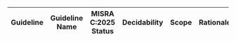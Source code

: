 | Guideline | Guideline Name | MISRA C:2025 Status | Decidability | Scope | Rationale | Applicability | Adjusted Category |
| --- | --- | --- | --- | --- | --- | --- | --- |
